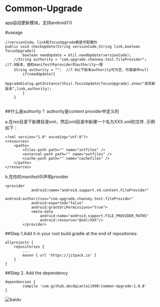 # Common-Upgrade
app自动更新模块，支持android7.0

#useage
```
//versionCode、link和focusUpgrade都是可配置的
public void checkUpdate(String versionCode,String link,boolean focusUpgrade){
        boolean needUpdate = Util.needUpdate(versionCode);
	//String authority = "com.upgrade.channey.test.fileProvider"; //7.0版本，值和manifest中provider的authority一致
	String authority = "";	//7.0以下版本authority可为空，可直接传null
        if(needUpdate){
            UpgradeDialog.getInstance(this).focusUpdate(focusUpgrade).show("发现新版本",link,authority);
        }
    }


```
##什么是authority？
authority是content provider中定义的

a.在res目录下新建目录xml，然后xml目录中新建一个名为XXX.xml的文件.
示例如下：
```
<?xml version="1.0" encoding="utf-8"?>
<resources>
    <paths>
        <files-path path="" name="intfiles" />
        <external-path path="" name="extfiles" />
        <cache-path path="" name="cachefiles" />
    </paths>
</resources>
```
b.在你的manifest中声明provider
```
<provider
            android:name="android.support.v4.content.FileProvider"
            android:authorities="com.upgrade.channey.test.fileProvider"
            android:exported="false"
            android:grantUriPermissions="true">
            <meta-data
                android:name="android.support.FILE_PROVIDER_PATHS"
                android:resource="@xml/XXX"/>
        </provider>
```



##Step 1.Add it in your root build.gradle at the end of repositories:

	allprojects {
		repositories {
			...
			maven { url 'https://jitpack.io' }
		}
	}
##Step 2. Add the dependency

	dependencies {
	        compile 'com.github.abcdqianlei1990:Common-Upgrade:1.0.8'
	}
  
![baidu](http://imgsrc.baidu.com/forum/w%3D580/sign=279d5ba5f4faaf5184e381b7bc5594ed/a5560923dd54564e7bde17babade9c82d0584ff9.jpg "百度logo") 
